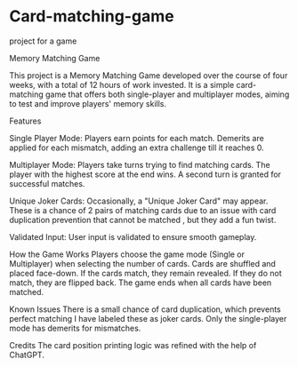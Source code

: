# Card-matching-game
project for a game

Memory Matching Game

This project is a Memory Matching Game developed over the course of four weeks, with a total of 12 hours of work invested. It is a simple card-matching game that offers both single-player and multiplayer modes, aiming to test and improve players' memory skills.

Features

Single Player Mode: Players earn points for each match.
Demerits are applied for each mismatch, adding an extra challenge till it reaches 0.

Multiplayer Mode:
Players take turns trying to find matching cards.
The player with the highest score at the end wins.
A second turn is granted for successful matches.

Unique Joker Cards:
Occasionally, a "Unique Joker Card" may appear. These is a chance of 2 pairs of matching cards due to an issue with card duplication prevention that cannot be matched , but they add a fun twist.

Validated Input:
User input is validated to ensure smooth gameplay.

How the Game Works
Players choose the game mode (Single or Multiplayer) when selecting the number of cards.
Cards are shuffled and placed face-down.
If the cards match, they remain revealed.
If they do not match, they are flipped back.
The game ends when all cards have been matched.

Known Issues
There is a small chance of card duplication, which prevents perfect matching I have labeled these as joker cards.
Only the single-player mode has demerits for mismatches.

Credits
The card position printing logic was refined with the help of ChatGPT.